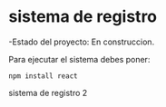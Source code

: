 <h1> sistema de registro </h1>

-Estado del proyecto: En construccion.

Para ejecutar el sistema debes poner:

``npm install react`` 

 sistema de registro 2 
